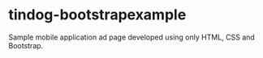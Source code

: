 # tindog-bootstrapexample
Sample mobile application ad page developed using only HTML, CSS and Bootstrap.
